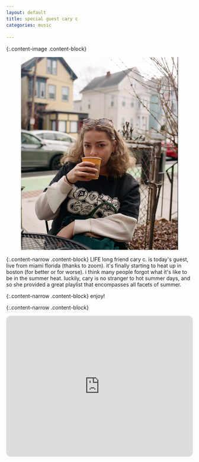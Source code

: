 ```yaml
---
layout: default
title: special guest cary c
categories: music

---
```


{:.content-image .content-block}
<figure><center>
  <img width="500" src="/images/guests/cary_c.jpg" data-action="zoom"/>
</center></figure>

{:.content-narrow .content-block}
LIFE long friend cary c. is today's guest, live from miami florida (thanks to zoom). it's finally starting to heat up in boston (for better or for worse). i think many people forgot what it's like to be in the summer heat. luckily, cary is no stranger to hot summer days, and so she provided a great playlist that encompasses all facets of summer.

{:.content-narrow .content-block}
enjoy!

{:.content-narrow .content-block}
<iframe style="border-radius:12px" src="https://open.spotify.com/embed/playlist/1Ve0eQhpE3ZNX9yf2gKnkY?utm_source=generator&theme=0" width="100%" height="380" frameBorder="0" allowfullscreen="" allow="autoplay; clipboard-write; encrypted-media; fullscreen; picture-in-picture"></iframe>
